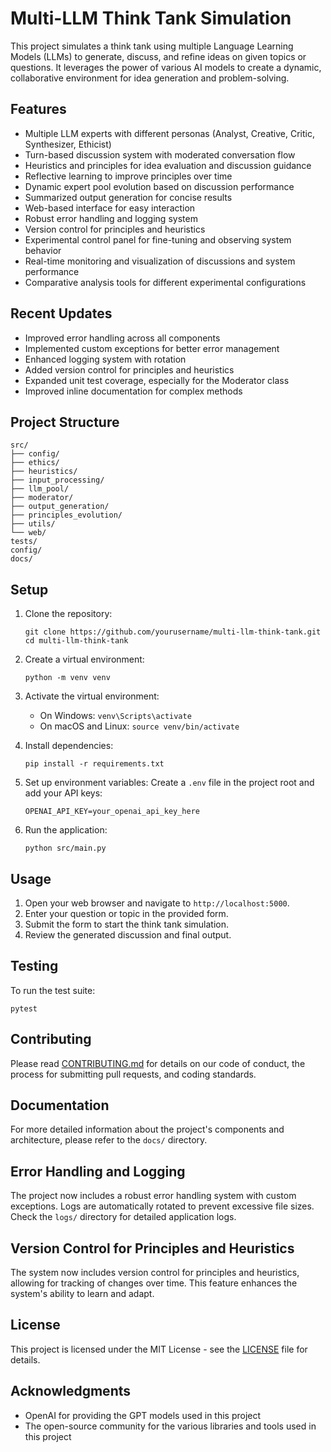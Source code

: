 # Multi-LLM Think Tank Simulation

This project simulates a think tank using multiple Language Learning Models (LLMs) to generate, discuss, and refine ideas on given topics or questions. It leverages the power of various AI models to create a dynamic, collaborative environment for idea generation and problem-solving.

## Features

- Multiple LLM experts with different personas (Analyst, Creative, Critic, Synthesizer, Ethicist)
- Turn-based discussion system with moderated conversation flow
- Heuristics and principles for idea evaluation and discussion guidance
- Reflective learning to improve principles over time
- Dynamic expert pool evolution based on discussion performance
- Summarized output generation for concise results
- Web-based interface for easy interaction
- Robust error handling and logging system
- Version control for principles and heuristics
- Experimental control panel for fine-tuning and observing system behavior
- Real-time monitoring and visualization of discussions and system performance
- Comparative analysis tools for different experimental configurations

## Recent Updates

- Improved error handling across all components
- Implemented custom exceptions for better error management
- Enhanced logging system with rotation
- Added version control for principles and heuristics
- Expanded unit test coverage, especially for the Moderator class
- Improved inline documentation for complex methods

## Project Structure

```
src/
├── config/
├── ethics/
├── heuristics/
├── input_processing/
├── llm_pool/
├── moderator/
├── output_generation/
├── principles_evolution/
├── utils/
└── web/
tests/
config/
docs/
```

## Setup

1. Clone the repository:
   ```
   git clone https://github.com/yourusername/multi-llm-think-tank.git
   cd multi-llm-think-tank
   ```

2. Create a virtual environment:
   ```
   python -m venv venv
   ```

3. Activate the virtual environment:
   - On Windows: `venv\Scripts\activate`
   - On macOS and Linux: `source venv/bin/activate`

4. Install dependencies:
   ```
   pip install -r requirements.txt
   ```

5. Set up environment variables:
   Create a `.env` file in the project root and add your API keys:
   ```
   OPENAI_API_KEY=your_openai_api_key_here
   ```

6. Run the application:
   ```
   python src/main.py
   ```

## Usage

1. Open your web browser and navigate to `http://localhost:5000`.
2. Enter your question or topic in the provided form.
3. Submit the form to start the think tank simulation.
4. Review the generated discussion and final output.

## Testing

To run the test suite:

```
pytest
```

## Contributing

Please read [CONTRIBUTING.md](CONTRIBUTING.md) for details on our code of conduct, the process for submitting pull requests, and coding standards.

## Documentation

For more detailed information about the project's components and architecture, please refer to the `docs/` directory.

## Error Handling and Logging

The project now includes a robust error handling system with custom exceptions. Logs are automatically rotated to prevent excessive file sizes. Check the `logs/` directory for detailed application logs.

## Version Control for Principles and Heuristics

The system now includes version control for principles and heuristics, allowing for tracking of changes over time. This feature enhances the system's ability to learn and adapt.

## License

This project is licensed under the MIT License - see the [LICENSE](LICENSE) file for details.

## Acknowledgments

- OpenAI for providing the GPT models used in this project
- The open-source community for the various libraries and tools used in this project
